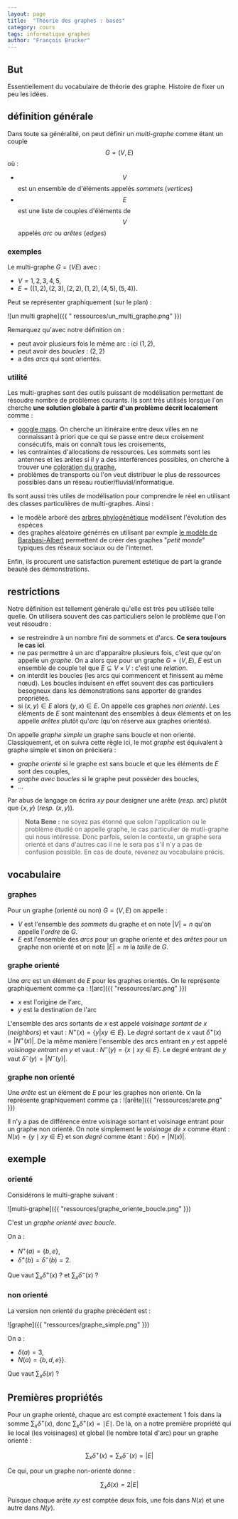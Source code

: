 ```yaml
---
layout: page
title:  "Théorie des graphes : bases"
category: cours
tags: informatique graphes
author: "François Brucker"
---
```


## But

Essentiellement du vocabulaire de théorie des graphe. Histoire de fixer un peu les idées.

##  définition générale

Dans toute sa généralité, on peut définir un *multi-graphe* comme étant un couple $$G = (V, E)$$ où :

  - $$V$$ est un ensemble de d'éléments appelés *sommets* (*vertices*)
  - $$E$$ est une liste de couples d'éléments de $$V$$ appelés *arc* ou *arêtes* (*edges*)
  
### exemples

Le multi-graphe $G = (V E)$ avec :

  - $V = {1, 2, 3, 4, 5}$,
  - $E = ((1, 2), (2, 3), (2, 2), (1, 2), (4, 5), (5, 4))$.

Peut se représenter graphiquement (sur le plan) :

![un multi graphe]({{ " ressources/un_multi_graphe.png" }})

Remarquez qu'avec notre définition on :

  - peut avoir plusieurs fois le même arc : ici $(1, 2)$,
  - peut avoir des *boucles* : $(2, 2)$
  - a des *arcs* qui sont orientés.
  
### utilité
  
Les multi-graphes sont des outils puissant de modélisation permettant de résoudre nombre de problèmes courants.
Ils sont très utilisés lorsque l'on cherche **une solution globale à partir d'un problème décrit localement** comme :

  - [google maps](https://www.google.fr/maps/dir/). On cherche un itinéraire entre deux villes en ne connaissant à priori que ce qui se passe entre deux croisement consécutifs, mais on connaît tous les croisements,
  - les contraintes d'allocations de ressources. Les sommets sont les antennes et les arêtes si il y a des interférences possibles, on cherche à trouver une [coloration du graphe](https://fr.wikipedia.org/wiki/Coloration_de_graphe),
  - problèmes de transports où l'on veut distribuer le plus de ressources possibles dans un réseau routier/fluvial/informatique.

Ils sont aussi très utiles de modélisation pour comprendre le réel en utilisant des classes particulières de multi-graphes. Ainsi :

  -  le modèle arboré des [arbres phylogénétique](https://fr.wikipedia.org/wiki/Arbre_phylog%C3%A9n%C3%A9tique) modélisent l'évolution des espèces 
  - des graphes aléatoire générrés en utilisant par exmple [le modèle de Barabasi-Albert](https://fr.wikipedia.org/wiki/Mod%C3%A8le_de_Barab%C3%A1si-Albert) permettent de créer des graphes "*petit monde*" typiques des réseaux sociaux ou de l'internet.

Enfin, ils procurent une satisfaction purement estétique de part la grande beauté des démonstrations.


## restrictions 


Notre définition est tellement générale qu'elle est très peu utilisée telle quelle. On utilisera souvent des cas particuliers selon le problème que l'on veut résoudre :

  - se restreindre à un nombre fini de sommets et d'arcs. **Ce sera toujours le cas ici**.
  - ne pas permettre à un arc d'apparaître plusieurs fois, c'est que qu'on appelle un *graphe*. On a alors que pour un graphe $G = (V, E)$, $E$ est un ensemble de couple tel que $E \subseteq V \times V$ : c'est une *relation*. 
  - on interdit les boucles (les arcs qui commencent et finissent au même nœud). Les boucles induisent en effet souvent des cas particuliers besogneux dans les démonstrations sans apporter de grandes propriétés.
  - si $(x, y) \in E$ alors $(y, x) \in E$. On appelle ces graphes *non orienté*. Les éléments de $E$ sont maintenant des ensembles à deux éléments et on les appelle *arêtes* plutôt qu'*arc* (qu'on réserve aux graphes orientés).
  
On appelle *graphe simple* un graphe sans boucle et non orienté. Classiquement, et on suivra cette règle ici, le mot *graphe* est équivalent à graphe simple et sinon on précisera :

  - *graphe orienté* si le graphe est sans boucle et que les éléments de $E$ sont des couples,
  - *graphe avec boucles* si le graphe peut posséder des boucles,
  - ...
 
Par abus de langage on écrira $xy$ pour designer une arête (*resp.* arc) plutôt que $\{x, y\}$ (*resp.* $(x, y)$).

 >**Nota Bene :** ne soyez pas étonné que selon l'application ou le problème étudié on appelle graphe, le cas particulier de mutli-graphe qui nous intéresse. Donc parfois, selon le contexte, un graphe sera orienté et dans d'autres cas il ne le sera pas s'il n'y a pas de confusion possible. En cas de doute, revenez au vocabulaire précis.

## vocabulaire

### graphes

Pour un graphe (orienté ou non) $G = (V, E)$ on appelle :

  - $V$ est  l'ensemble des *sommets* du graphe et on note $\vert V\vert = n$ qu'on appelle l'*ordre* de $G$.
  - $E$ est l'ensemble des *arcs* pour un graphe orienté et des *arêtes* pour un graphe non orienté et on note $\vert E \vert = m$ la *taille* de $G$.

### graphe orienté

Une *arc* est un élément de $E$ pour les graphes orientés. On le représente graphiquement comme ça : ![arc]({{ "ressources/arc.png" }})

  - $x$ est l'origine de l'arc,
  - $y$ est la destination de l'arc
  
L'ensemble des arcs sortants de $x$ est appelé *voisinage sortant de $x$* (*neighbors*) et vaut : $N^+(x) = \{ y \vert xy \in E\}$. Le *degré* sortant de $x$ vaut  $\delta^+(x) = \vert N^+(x) \vert$. 
De la même manière l'ensemble des arcs entrant en $y$ est appelé  *voisinage entrant en $y$* et vaut : $N^-(y) = \{ x \mid xy \in E\}$. Le degré entrant de $y$ vaut $\delta^-(y) = \vert N^-(y) \vert$. 

### graphe non orienté 

Une *arête* est un élément de $E$ pour les graphes non orienté. On la représente graphiquement comme ça : ![arête]({{ "ressources/arete.png" }})


Il n'y a pas de différence entre voisinage sortant et voisinage entrant pour un graphe non orienté. On note simplement le *voisinage de $x$* comme étant : $N(x) = \{ y \mid  xy \in E\}$ et son *degré* comme étant : $\delta(x) = \vert N(x) \vert$.


## exemple

### orienté 

Considérons le multi-graphe suivant :

![multi-graphe]({{ "ressources/graphe_oriente_boucle.png" }})

C'est un *graphe orienté avec boucle*.

On a :

  - $N^+(a) = \{ b, e\}$,
  - $\delta^+(b) = \delta^-(b) = 2$.
  
Que vaut $\sum_x \delta^+(x)$ ? et $\sum_x \delta^-(x)$ ?  

### non orienté

La version non orienté du graphe précédent est : 

![graphe]({{ "ressources/graphe_simple.png" }})

On a : 

  - $\delta(a) = 3$,
  - $N(a) = \{b, d, e\}\}$.

Que vaut $\sum_x \delta(x)$ ?

## Premières propriétés

Pour un graphe orienté, chaque arc est compté exactement 1 fois dans la somme $\sum_x \delta^+(x)$, donc $\sum_x \delta^+(x) = \mid E \mid$. De là, on a notre première propriété qui lie local (les voisinages) et global (le nombre total d'arc) pour un graphe orienté :

$$ \sum_x \delta^+(x) =  \sum_x \delta^-(x) = \vert E  \vert$$

Ce qui, pour un graphe non-orienté donne :

$$ \sum_x \delta(x)  = 2\vert E \vert$$

Puisque chaque arête $xy$ est comptée deux fois, une fois dans $N(x)$ et une autre dans $N(y)$.

